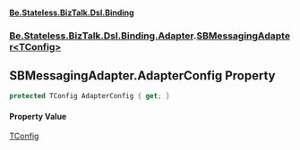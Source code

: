 #### [Be.Stateless.BizTalk.Dsl.Binding](README.md 'README')
### [Be.Stateless.BizTalk.Dsl.Binding.Adapter](Be.Stateless.BizTalk.Dsl.Binding.Adapter.md 'Be.Stateless.BizTalk.Dsl.Binding.Adapter').[SBMessagingAdapter&lt;TConfig&gt;](SBMessagingAdapter_TConfig_.md 'Be.Stateless.BizTalk.Dsl.Binding.Adapter.SBMessagingAdapter<TConfig>')

## SBMessagingAdapter<TConfig>.AdapterConfig Property

```csharp
protected TConfig AdapterConfig { get; }
```

#### Property Value
[TConfig](SBMessagingAdapter_TConfig_.md#Be.Stateless.BizTalk.Dsl.Binding.Adapter.SBMessagingAdapter_TConfig_.TConfig 'Be.Stateless.BizTalk.Dsl.Binding.Adapter.SBMessagingAdapter<TConfig>.TConfig')
